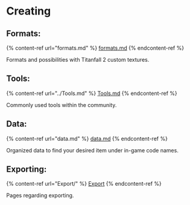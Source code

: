 # Creating

## Formats:

{% content-ref url="formats.md" %}
[formats.md](formats.md)
{% endcontent-ref %}

Formats and possibilities with Titanfall 2 custom textures.

## Tools:

{% content-ref url="../Tools.md" %}
[Tools.md](../Tools.md)
{% endcontent-ref %}

Commonly used tools within the community.

## Data:

{% content-ref url="data.md" %}
[data.md](data.md)
{% endcontent-ref %}

Organized data to find your desired item under in-game code names.

## Exporting:

{% content-ref url="Export/" %}
[Export](Export/)
{% endcontent-ref %}

Pages regarding exporting.
